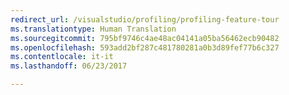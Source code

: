 ```yaml
---
redirect_url: /visualstudio/profiling/profiling-feature-tour
ms.translationtype: Human Translation
ms.sourcegitcommit: 795bf9746c4ae48ac04141a05ba56462ecb90482
ms.openlocfilehash: 593add2bf287c481780281a0b3d89fef77b6c327
ms.contentlocale: it-it
ms.lasthandoff: 06/23/2017

---
```

